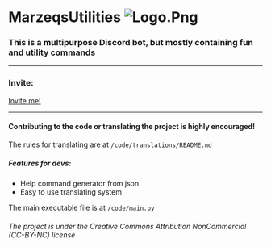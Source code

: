 # MarzeqsUtilities ![Logo.Png](https://cdn.discordapp.com/avatars/767075315595345930/36e1ceb553ca5c940e329902cc992fb2.png?size=64 "Logo")

### This is a multipurpose Discord bot, but mostly containing fun and utility commands

---

### Invite:

[Invite me!](https://discord.com/api/oauth2/authorize?client_id=767075315595345930&permissions=8&scope=bot)

---

#### Contributing to the code or translating the project is highly encouraged!

The rules for translating are at `/code/translations/README.md`


##### Features for devs:
* Help command generator from json
* Easy to use translating system


The main executable file is at `/code/main.py`

###### *The project is under the Creative Commons Attribution NonCommercial (CC-BY-NC) license*
